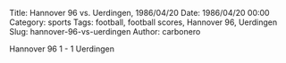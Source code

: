 Title: Hannover 96 vs. Uerdingen, 1986/04/20
Date: 1986/04/20 00:00
Category: sports
Tags: football, football scores, Hannover 96, Uerdingen
Slug: hannover-96-vs-uerdingen
Author: carbonero


Hannover 96 1 - 1 Uerdingen

